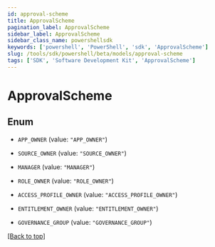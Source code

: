 ```yaml
---
id: approval-scheme
title: ApprovalScheme
pagination_label: ApprovalScheme
sidebar_label: ApprovalScheme
sidebar_class_name: powershellsdk
keywords: ['powershell', 'PowerShell', 'sdk', 'ApprovalScheme'] 
slug: /tools/sdk/powershell/beta/models/approval-scheme
tags: ['SDK', 'Software Development Kit', 'ApprovalScheme']
---
```



# ApprovalScheme

## Enum


* `APP_OWNER` (value: `"APP_OWNER"`)

* `SOURCE_OWNER` (value: `"SOURCE_OWNER"`)

* `MANAGER` (value: `"MANAGER"`)

* `ROLE_OWNER` (value: `"ROLE_OWNER"`)

* `ACCESS_PROFILE_OWNER` (value: `"ACCESS_PROFILE_OWNER"`)

* `ENTITLEMENT_OWNER` (value: `"ENTITLEMENT_OWNER"`)

* `GOVERNANCE_GROUP` (value: `"GOVERNANCE_GROUP"`)


[[Back to top]](#) 

